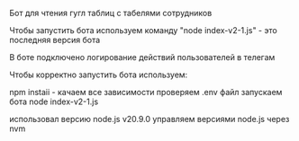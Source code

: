 Бот для чтения гугл таблиц с табелями сотрудников

Чтобы запустить бота используем команду "node index-v2-1.js" - это последняя версия бота

В боте подключено логирование действий пользователей в телегам

Чтобы корректно запустить бота используем: 

npm instaii - качаем все зависимости
проверяем .env файл
запускаем бота node index-v2-1.js

использовал версию node.js v20.9.0
управляем версиями node.js через nvm